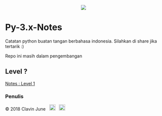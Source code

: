 <link rel="icon" href="http://cjune.id/assets/images/cjuneid.png">
<p align='center'><img src='https://upload.wikimedia.org/wikipedia/commons/f/f8/Python_logo_and_wordmark.svg' /></p>

# Py-3.x-Notes
Catatan python buatan tangan berbahasa indonesia. Silahkan di share jika tertarik :)
<p>Repo ini masih dalam pengembangan</p>

## Level ?
[Notes : Level 1](Level1/README.md)
### Penulis

&copy; 2018 Clavin June &nbsp;
<a href="https://instagram.com/clavinjune" target="_blank"><img src="https://www.instagram.com/static/images/ico/apple-touch-icon-76x76-precomposed.png/932e4d9af891.png" width="20"/></a> &nbsp;
<a href="https://www.facebook.com/clavin.tokisaki" target="_blank"><img src="https://static.xx.fbcdn.net/rsrc.php/yl/r/H3nktOa7ZMg.ico" width="20"/></a>
